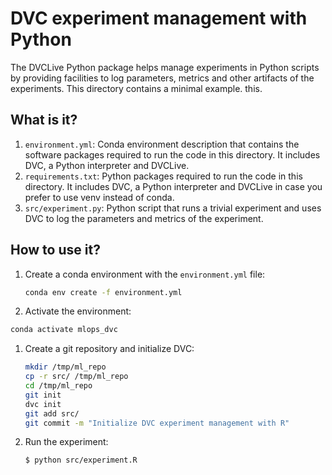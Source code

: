 # DVC experiment management with Python

The DVCLive Python package helps manage experiments in Python scripts by providing
facilities to log parameters, metrics and other artifacts of the experiments.  This
directory contains a minimal example.
this.


## What is it?

1. `environment.yml`: Conda environment description that contains the software
   packages required to run the code in this directory.  It includes DVC,
   a Python interpreter and DVCLive.
1. `requirements.txt`: Python packages required to run the code in this directory.
   It includes DVC, a Python interpreter and DVCLive in case you prefer to use
   venv instead of conda.
1. `src/experiment.py`: Python script that runs a trivial experiment and
   uses DVC to log the parameters and metrics of the experiment.
   

## How to use it?

1. Create a conda environment with the `environment.yml` file:
   ```bash
   conda env create -f environment.yml
   ```
1. Activate the environment:
  ```bash
  conda activate mlops_dvc
  ```
1. Create a git repository and initialize DVC:
   ```bash
   mkdir /tmp/ml_repo
   cp -r src/ /tmp/ml_repo
   cd /tmp/ml_repo
   git init
   dvc init
   git add src/
   git commit -m "Initialize DVC experiment management with R"
   ```
1. Run the experiment:
   ```bash
   $ python src/experiment.R
   ```
